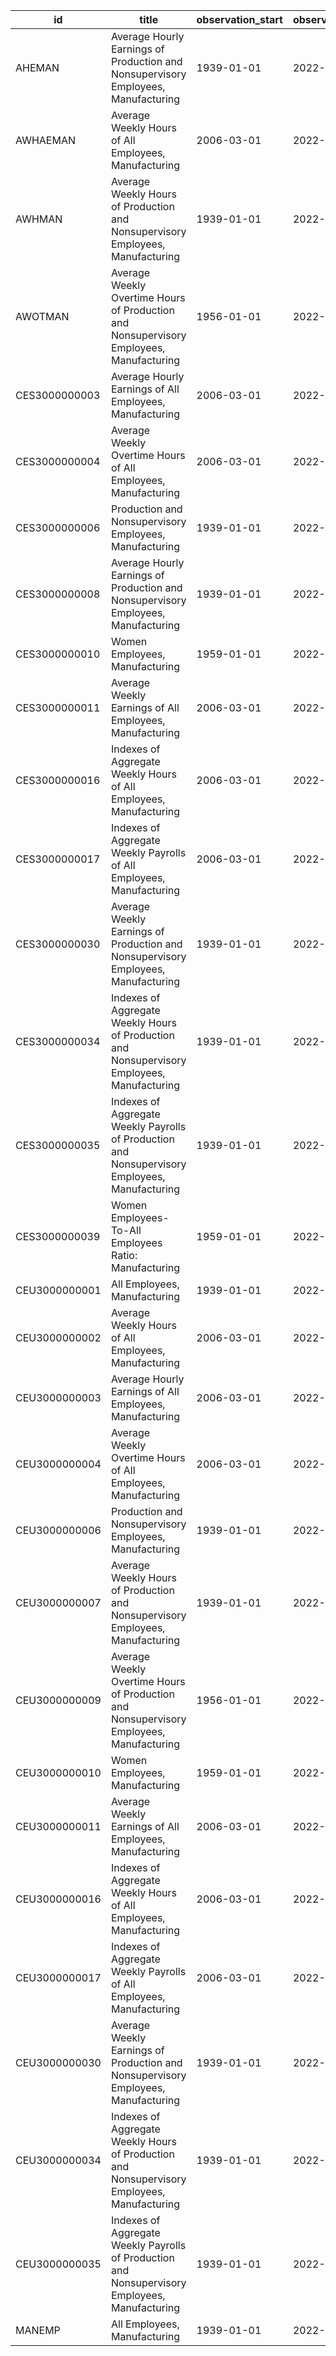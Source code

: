 | id            | title                                                                                          | observation_start   | observation_end   |
|---------------|------------------------------------------------------------------------------------------------|---------------------|-------------------|
| AHEMAN        | Average Hourly Earnings of Production and Nonsupervisory Employees, Manufacturing              | 1939-01-01          | 2022-03-01        |
| AWHAEMAN      | Average Weekly Hours of All Employees, Manufacturing                                           | 2006-03-01          | 2022-03-01        |
| AWHMAN        | Average Weekly Hours of Production and Nonsupervisory Employees, Manufacturing                 | 1939-01-01          | 2022-03-01        |
| AWOTMAN       | Average Weekly Overtime Hours of Production and Nonsupervisory Employees, Manufacturing        | 1956-01-01          | 2022-03-01        |
| CES3000000003 | Average Hourly Earnings of All Employees, Manufacturing                                        | 2006-03-01          | 2022-03-01        |
| CES3000000004 | Average Weekly Overtime Hours of All Employees, Manufacturing                                  | 2006-03-01          | 2022-03-01        |
| CES3000000006 | Production and Nonsupervisory Employees, Manufacturing                                         | 1939-01-01          | 2022-03-01        |
| CES3000000008 | Average Hourly Earnings of Production and Nonsupervisory Employees, Manufacturing              | 1939-01-01          | 2022-03-01        |
| CES3000000010 | Women Employees, Manufacturing                                                                 | 1959-01-01          | 2022-03-01        |
| CES3000000011 | Average Weekly Earnings of All Employees, Manufacturing                                        | 2006-03-01          | 2022-03-01        |
| CES3000000016 | Indexes of Aggregate Weekly Hours of All Employees, Manufacturing                              | 2006-03-01          | 2022-03-01        |
| CES3000000017 | Indexes of Aggregate Weekly Payrolls of All Employees, Manufacturing                           | 2006-03-01          | 2022-03-01        |
| CES3000000030 | Average Weekly Earnings of Production and Nonsupervisory Employees, Manufacturing              | 1939-01-01          | 2022-03-01        |
| CES3000000034 | Indexes of Aggregate Weekly Hours of Production and Nonsupervisory Employees, Manufacturing    | 1939-01-01          | 2022-03-01        |
| CES3000000035 | Indexes of Aggregate Weekly Payrolls of Production and Nonsupervisory Employees, Manufacturing | 1939-01-01          | 2022-03-01        |
| CES3000000039 | Women Employees-To-All Employees Ratio: Manufacturing                                          | 1959-01-01          | 2022-03-01        |
| CEU3000000001 | All Employees, Manufacturing                                                                   | 1939-01-01          | 2022-03-01        |
| CEU3000000002 | Average Weekly Hours of All Employees, Manufacturing                                           | 2006-03-01          | 2022-03-01        |
| CEU3000000003 | Average Hourly Earnings of All Employees, Manufacturing                                        | 2006-03-01          | 2022-03-01        |
| CEU3000000004 | Average Weekly Overtime Hours of All Employees, Manufacturing                                  | 2006-03-01          | 2022-03-01        |
| CEU3000000006 | Production and Nonsupervisory Employees, Manufacturing                                         | 1939-01-01          | 2022-03-01        |
| CEU3000000007 | Average Weekly Hours of Production and Nonsupervisory Employees, Manufacturing                 | 1939-01-01          | 2022-03-01        |
| CEU3000000009 | Average Weekly Overtime Hours of Production and Nonsupervisory Employees, Manufacturing        | 1956-01-01          | 2022-03-01        |
| CEU3000000010 | Women Employees, Manufacturing                                                                 | 1959-01-01          | 2022-03-01        |
| CEU3000000011 | Average Weekly Earnings of All Employees, Manufacturing                                        | 2006-03-01          | 2022-03-01        |
| CEU3000000016 | Indexes of Aggregate Weekly Hours of All Employees, Manufacturing                              | 2006-03-01          | 2022-03-01        |
| CEU3000000017 | Indexes of Aggregate Weekly Payrolls of All Employees, Manufacturing                           | 2006-03-01          | 2022-03-01        |
| CEU3000000030 | Average Weekly Earnings of Production and Nonsupervisory Employees, Manufacturing              | 1939-01-01          | 2022-03-01        |
| CEU3000000034 | Indexes of Aggregate Weekly Hours of Production and Nonsupervisory Employees, Manufacturing    | 1939-01-01          | 2022-03-01        |
| CEU3000000035 | Indexes of Aggregate Weekly Payrolls of Production and Nonsupervisory Employees, Manufacturing | 1939-01-01          | 2022-03-01        |
| MANEMP        | All Employees, Manufacturing                                                                   | 1939-01-01          | 2022-03-01        |